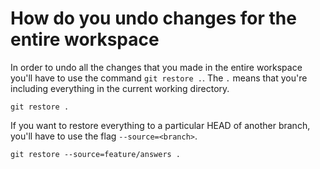 # How do you undo changes for the entire workspace

In order to undo all the changes that you made in the entire workspace you'll have to use the command `git restore .`. The `.` means that you're including everything in the current working directory.

```shell
git restore .
```

If you want to restore everything to a particular HEAD of another branch, you'll have to use the flag `--source=<branch>`.

```shell
git restore --source=feature/answers .
```

